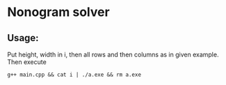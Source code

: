 # Nonogram solver

## Usage:

Put height, width in i, then all rows and then columns as in given example.
Then execute
~~~~~~
g++ main.cpp && cat i | ./a.exe && rm a.exe
~~~~~~

